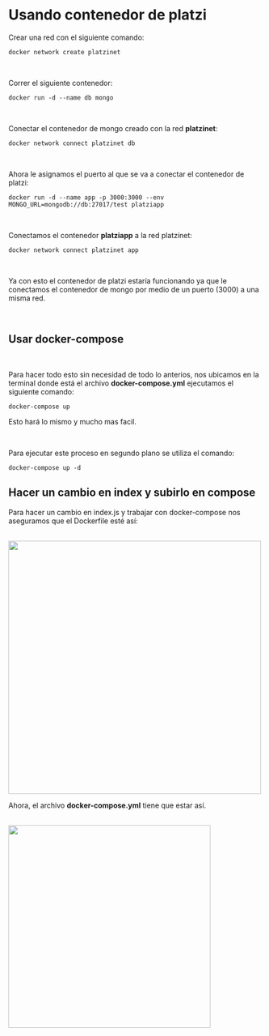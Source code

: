 # Usando contenedor de platzi

Crear una red con el siguiente comando:

    docker network create platzinet

<br>

Correr el siguiente contenedor:

    docker run -d --name db mongo

<br>

Conectar el contenedor de mongo creado con la red **platzinet**:

    docker network connect platzinet db

<br>

Ahora le asignamos el puerto al que se va a conectar el contenedor de platzi:

    docker run -d --name app -p 3000:3000 --env MONGO_URL=mongodb://db:27017/test platziapp

<br>

Conectamos el contenedor **platziapp** a la red platzinet:

    docker network connect platzinet app

<br>

Ya con esto el contenedor de platzi estaría funcionando ya que le conectamos el contenedor de mongo por medio de un puerto (3000) a una misma red.

<br>

## Usar docker-compose

<br>

Para hacer todo esto sin necesidad de todo lo anterios, nos ubicamos en la terminal donde está el archivo **docker-compose.yml** ejecutamos el siguiente comando:

    docker-compose up

Esto hará lo mismo y mucho mas facil.  

<br>

Para ejecutar este proceso en segundo plano se utiliza el comando:  

    docker-compose up -d

## Hacer un cambio en index y subirlo en compose

Para hacer un cambio en index.js y trabajar con docker-compose nos aseguramos que el Dockerfile esté así:

<br>

<img width=500 src="../../../Imagenes/Dockerfile.png">

<br>

Ahora, el archivo **docker-compose.yml** tiene que estar así.

<br>

<img width=400 src="../../../Imagenes/docker-compose.yml.png">

<br>